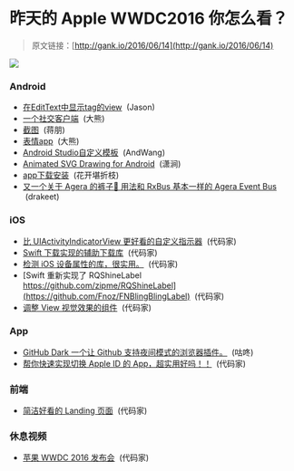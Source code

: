 # 昨天的 Apple WWDC2016 你怎么看？

> 原文链接：[http://gank.io/2016/06/14](http://gank.io/2016/06/14)

![](http://ww3.sinaimg.cn/mw690/81309c56jw1f4sx4ybttdj20ku0vd0ym.jpg)

### Android

* [在EditText中显示tag的view](https://github.com/qiugang/EditTag) &nbsp;(Jason)
* [一个社交客户端](https://github.com/FreedomZZQ/YouJoin-Android) &nbsp;(大熊)
* [截图](https://github.com/tarek360/InstaCapture) &nbsp;(蒋朋)
* [表情app](https://github.com/klinker24/Android-SlidingEmojiKeyboard) &nbsp;(大熊)
* [Android Studio自定义模板](http://mp.weixin.qq.com/s?__biz=MzAxMTI4MTkwNQ==&amp;mid=2650820397&amp;idx=1&amp;sn=dd26d1dc56a31bff805afbbf65e15d3d&amp;scene=0) &nbsp;(AndWang)
* [Animated SVG Drawing for Android](https://github.com/jaredrummler/AnimatedSvgView) &nbsp;(潇涧)
* [app下载安装](https://github.com/yaming116/UpdateApp) &nbsp;(花开堪折枝)
* [又一个关于 Agera 的裤子👖 用法和 RxBus 基本一样的 Agera Event Bus](https://github.com/drakeet/agera-event-bus) &nbsp;(drakeet)

### iOS

* [比 UIActivityIndicatorView 更好看的自定义指示器](https://github.com/Cokile/CCActivityHUD) &nbsp;(代码家)
* [Swift 下载实现的辅助下载库](https://github.com/jameshuynh/JHDownloadManager) &nbsp;(代码家)
* [检测 iOS 设备属性的库，很实用。](https://github.com/anatoliyv/AssistantKit) &nbsp;(代码家)
* [Swift 重新实现了 RQShineLabel https://github.com/zipme/RQShineLabel](https://github.com/Fnoz/FNBlingBlingLabel) &nbsp;(代码家)
* [调整 View 视觉效果的组件](https://github.com/efremidze/VisualEffectView) &nbsp;(代码家)

### App

* [GitHub Dark 一个让 Github 支持夜间模式的浏览器插件。](https://github.com/cquanu/github-dark) &nbsp;(咕咚)
* [帮你快速实现切换 Apple ID 的 App，超实用好吗！！](https://github.com/X140Yu/Switcher) &nbsp;(代码家)

### 前端

* [简洁好看的 Landing 页面](https://github.com/Circa75/jason) &nbsp;(代码家)

### 休息视频

* [苹果 WWDC 2016 发布会](http://v.youku.com/v_show/id_XMTYwNzIzNzQ0NA==.html?f=27441651&amp;from=y1.2-3.4.3) &nbsp;(代码家)

